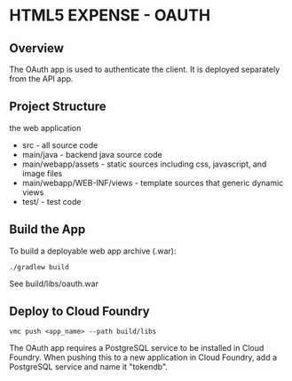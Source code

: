 # HTML5 EXPENSE - OAUTH #

## Overview ##

The OAuth app is used to authenticate the client. It is deployed separately from the API app.

## Project Structure ##

the web application

* src - all source code
* main/java - backend java source code
* main/webapp/assets - static sources including css, javascript, and image files
* main/webapp/WEB-INF/views - template sources that generic dynamic views
* test/ - test code
	
## Build the App ##

To build a deployable web app archive (.war):

    ./gradlew build

See build/libs/oauth.war

## Deploy to Cloud Foundry ##

    vmc push <app_name> --path build/libs

The OAuth app requires a PostgreSQL service to be installed in Cloud Foundry. When pushing this to a new application in Cloud Foundry, add a PostgreSQL service and name it "tokendb".